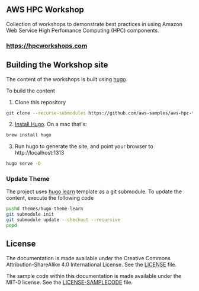 ## AWS HPC Workshop


Collection of workshops to demonstrate best practices in using Amazon Web Service High Perfomance Computing (HPC) components.

### https://hpcworkshops.com

## Building the Workshop site

The content of the workshops is built using [hugo](https://gohugo.io/).

To build the content
1. Clone this repository

```bash
git clone --recurse-submodules https://github.com/aws-samples/aws-hpc-tutorials.git
```

2. [Install Hugo](https://gohugo.io/getting-started/installing/). On a mac that's:

```bash
brew install hugo
```

3. Run hugo to generate the site, and point your browser to http://localhost:1313
```bash
hugo serve -D
```

### Update Theme

The project uses [hugo learn](https://github.com/matcornic/hugo-theme-learn/) template as a git submodule. To update the content, execute the following code
```bash
pushd themes/hugo-theme-learn
git submodule init
git submodule update --checkout --recursive
popd
```

## License

The documentation is made available under the Creative Commons Attribution-ShareAlike 4.0 International License. See the [LICENSE](LICENSE) file.

The sample code within this documentation is made available under the MIT-0 license. See the [LICENSE-SAMPLECODE](LICENSE-SAMPLECODE) file.
